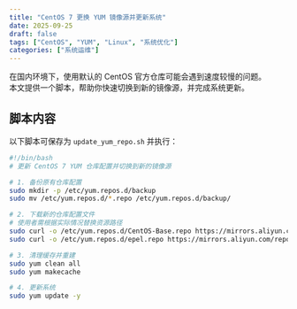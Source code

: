 ```yaml
---
title: "CentOS 7 更换 YUM 镜像源并更新系统"
date: 2025-09-25
draft: false
tags: ["CentOS", "YUM", "Linux", "系统优化"]
categories: ["系统运维"]
---
```


在国内环境下，使用默认的 CentOS 官方仓库可能会遇到速度较慢的问题。  
本文提供一个脚本，帮助你快速切换到新的镜像源，并完成系统更新。  

## 脚本内容

以下脚本可保存为 `update_yum_repo.sh` 并执行：

```bash
#!/bin/bash
# 更新 CentOS 7 YUM 仓库配置并切换到新的镜像源

# 1. 备份原有仓库配置
sudo mkdir -p /etc/yum.repos.d/backup
sudo mv /etc/yum.repos.d/*.repo /etc/yum.repos.d/backup/

# 2. 下载新的仓库配置文件
# 使用者需根据实际情况替换资源路径
sudo curl -o /etc/yum.repos.d/CentOS-Base.repo https://mirrors.aliyun.com/repo/Centos-7.repo
sudo curl -o /etc/yum.repos.d/epel.repo https://mirrors.aliyun.com/repo/epel-7.repo

# 3. 清理缓存并重建
sudo yum clean all
sudo yum makecache

# 4. 更新系统
sudo yum update -y
